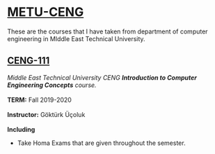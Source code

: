 # [METU-CENG](http://ceng.metu.edu.tr/)

These are the courses that I have taken from department of computer engineering in MIddle East Technical University. 


## [CENG-111](CENG-111)
*Middle East Technical University CENG **Introduction to Computer Engineering Concepts** course.*<br><br>
**TERM:** Fall 2019-2020<br><br>
**Instructor:** Göktürk Üçoluk<br><br>
**Including**
- Take Homa Exams that are given throughout the semester.